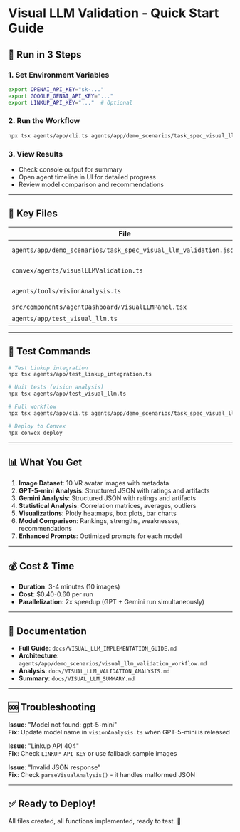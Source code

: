 # Visual LLM Validation - Quick Start Guide

## 🚀 Run in 3 Steps

### 1. Set Environment Variables
```bash
export OPENAI_API_KEY="sk-..."
export GOOGLE_GENAI_API_KEY="..."
export LINKUP_API_KEY="..."  # Optional
```

### 2. Run the Workflow
```bash
npx tsx agents/app/cli.ts agents/app/demo_scenarios/task_spec_visual_llm_validation.json
```

### 3. View Results
- Check console output for summary
- Open agent timeline in UI for detailed progress
- Review model comparison and recommendations

---

## 📁 Key Files

| File | Purpose |
|------|---------|
| `agents/app/demo_scenarios/task_spec_visual_llm_validation.json` | Workflow definition |
| `convex/agents/visualLLMValidation.ts` | Server-side orchestration |
| `agents/tools/visionAnalysis.ts` | Vision API wrappers |
| `src/components/agentDashboard/VisualLLMPanel.tsx` | React UI |
| `agents/app/test_visual_llm.ts` | Unit tests |

---

## 🧪 Test Commands

```bash
# Test Linkup integration
npx tsx agents/app/test_linkup_integration.ts

# Unit tests (vision analysis)
npx tsx agents/app/test_visual_llm.ts

# Full workflow
npx tsx agents/app/cli.ts agents/app/demo_scenarios/task_spec_visual_llm_validation.json

# Deploy to Convex
npx convex deploy
```

---

## 📊 What You Get

1. **Image Dataset**: 10 VR avatar images with metadata
2. **GPT-5-mini Analysis**: Structured JSON with ratings and artifacts
3. **Gemini Analysis**: Structured JSON with ratings and artifacts
4. **Statistical Analysis**: Correlation matrices, averages, outliers
5. **Visualizations**: Plotly heatmaps, box plots, bar charts
6. **Model Comparison**: Rankings, strengths, weaknesses, recommendations
7. **Enhanced Prompts**: Optimized prompts for each model

---

## 💰 Cost & Time

- **Duration**: 3-4 minutes (10 images)
- **Cost**: $0.40-0.60 per run
- **Parallelization**: 2x speedup (GPT + Gemini run simultaneously)

---

## 🔗 Documentation

- **Full Guide**: `docs/VISUAL_LLM_IMPLEMENTATION_GUIDE.md`
- **Architecture**: `agents/app/demo_scenarios/visual_llm_validation_workflow.md`
- **Analysis**: `docs/VISUAL_LLM_VALIDATION_ANALYSIS.md`
- **Summary**: `docs/VISUAL_LLM_SUMMARY.md`

---

## 🆘 Troubleshooting

**Issue**: "Model not found: gpt-5-mini"  
**Fix**: Update model name in `visionAnalysis.ts` when GPT-5-mini is released

**Issue**: "Linkup API 404"  
**Fix**: Check `LINKUP_API_KEY` or use fallback sample images

**Issue**: "Invalid JSON response"  
**Fix**: Check `parseVisualAnalysis()` - it handles malformed JSON

---

## ✅ Ready to Deploy!

All files created, all functions implemented, ready to test. 🎉

